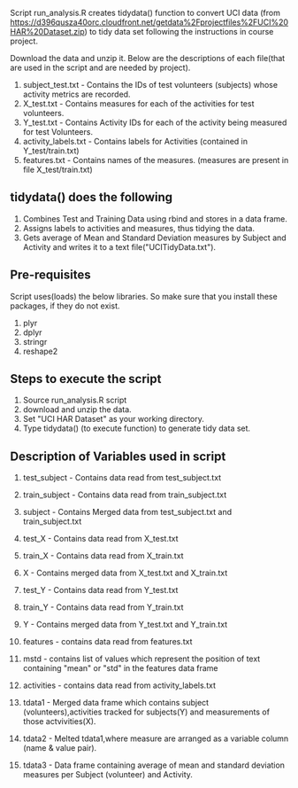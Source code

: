 
Script run_analysis.R creates tidydata() function to convert UCI data (from https://d396qusza40orc.cloudfront.net/getdata%2Fprojectfiles%2FUCI%20HAR%20Dataset.zip)
to tidy data set following the instructions in course project.

Download the data and unzip it. Below are the descriptions of each file(that are used in the script and are needed by project).

1) subject_test.txt - Contains the IDs of test volunteers (subjects) whose activity metrics are recorded.
2) X_test.txt - Contains measures for each of the activities for test volunteers.
3) Y_test.txt - Contains Activity IDs for each of the activity being measured for test Volunteers.
4) activity_labels.txt - Contains labels for Activities (contained in Y_test/train.txt)
5) features.txt - Contains names of the measures. (measures are present in file X_test/train.txt)

tidydata() does the following
-----------------------------

1) Combines Test and Training Data using rbind and stores in a data frame.
2) Assigns labels to activities and measures, thus tidying the data.
3) Gets average of Mean and Standard Deviation measures by Subject and Activity and writes it to a text file("UCITidyData.txt").


Pre-requisites
---------------
Script uses(loads) the below libraries. So make sure that you install these packages, if they do not exist.

1) plyr
2) dplyr
3) stringr
4) reshape2


Steps to execute the script
---------------------------
1) Source run_analysis.R script
2) download and unzip the data.
3) Set "UCI HAR Dataset" as your working directory.
4) Type tidydata() (to execute function) to generate tidy data set.

Description of Variables used in script
--------------------------------------

1) test_subject - Contains data read from test_subject.txt 

2) train_subject - Contains data read from train_subject.txt

3) subject - Contains Merged data from test_subject.txt and train_subject.txt

4) test_X - Contains data read from X_test.txt

5) train_X - Contains data read from X_train.txt

6) X - Contains merged data from X_test.txt and X_train.txt

7) test_Y - Contains data read from Y_test.txt

8) train_Y - Contains data read from Y_train.txt

9) Y - Contains merged data from Y_test.txt and Y_train.txt

10) features - contains data read from features.txt

11) mstd - contains list of values which represent the position of text containing "mean" or "std" in the features data frame

12) activities - contains data read from activity_labels.txt

13) tdata1 - Merged data frame which contains subject (volunteers),activities tracked for subjects(Y) and measurements of those 
	     actvivities(X).

14) tdata2 - Melted tdata1,where measure are arranged as a variable column (name & value pair).

15) tdata3 - Data frame containing average of mean and standard deviation measures per Subject (volunteer) and Activity.
